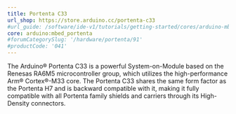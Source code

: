 ```yaml
---
title: Portenta C33
url_shop: https://store.arduino.cc/portenta-c33
#url_guide: /software/ide-v1/tutorials/getting-started/cores/arduino-mbed_portenta
core: arduino:mbed_portenta
#forumCategorySlug: '/hardware/portenta/91'
#productCode: '041'
---
```


The Arduino® Portenta C33 is a powerful System-on-Module based on the Renesas RA6M5 microcontroller group, which utilizes the high-performance Arm® Cortex®-M33 core. The Portenta C33 shares the same form factor as the Portenta H7 and is backward compatible with it, making it fully compatible with all Portenta family shields and carriers through its High-Density connectors.